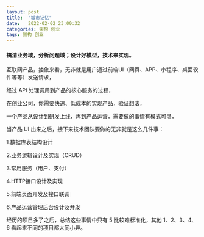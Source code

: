 ```yaml
---
layout: post
title:  "城市记忆"
date:   2022-02-02 23:00:32
categories: 架构 创业
tags: 架构 创业
---
```

#### 搞清业务域，分析问题域；设计好模型，技术来实现。

互联网产品，抽象来看，无非就是用户通过前端UI（网页、APP、小程序、桌面软件等等）发送请求，

经过 API 处理调用到产品的核心服务的过程，

在创业公司，你需要快速、低成本的实现产品，验证想法，

一个产品从设计到研发上线，再到产品运营，需要做的事情有模式可寻，

当产品 UI 出来之后，接下来技术团队要做的无非就是这么几件事：

1.数据库表结构设计

2.业务逻辑设计及实现（CRUD）

3.常用服务（用户、支付）

4.HTTP接口设计及实现

5.前端页面开发及接口联调

6.产品运营管理后台设计及开发

经历的项目多了之后，总结这些事情中只有 5 比较难标准化，其他 1、2、3、4、6 看起来不同的项目都大同小异。




